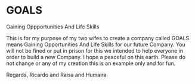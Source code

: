 GOALS
=====

Gaining Oppportunities And Life Skills

This is for my purpose of my two wifes to create a company called GOALS means Gaining Opportunities And Life Skills for our
future Company. You will not be fined or put in prison for this we intended to help everyone in order to build a new Company.
I hope a peaceful on this earth. Please do not change or any of my creation this is an example only and for fun.





Regards,
Ricardo and Raisa and Humaira

